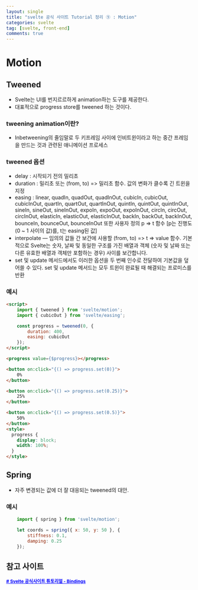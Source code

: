 ```yaml
---
layout: single
title: "svelte 공식 사이트 Tutorial 정리 ⑨ : Motion"
categories: svelte
tag: [svelte, front-end]
comments: true
---
```


# Motion

## Tweened
- Svelte는 UI를 번지르르하게 animation하는 도구를 제공한다.
- 대표적으로 progress store를 tweened 하는 것이다.

### tweening animation이란?
- Inbetweening의 줄임말로 두 키프레임 사이에 인비트윈이라고 하는 중간 프레임을 만드는 것과 관련된 애니메이션 프로세스 

### tweened 옵션
- delay : 시작되기 전의 밀리초
- duration : 밀리초 또는 (from, to) => 밀리초 함수. 값의 변화가 클수록 긴 트윈을 지정
- easing : linear, quadIn, quadOut, quadInOut, cubicIn, cubicOut, cubicInOut, quartIn, quartOut, quartInOut, quintIn, quintOut, quintInOut, sineIn, sineOut, sineInOut, expoIn, expoOut, expoInOut, circIn, circOut, circInOut, elasticIn, elasticOut, elasticInOut, backIn, backOut, backInOut, bounceIn, bounceOut, bounceInOut 또한 사용자 정의 p => t 함수 [p는 진행도(0 ~ 1 사이의 값)를, t는 easing된 값]
- interpolate — 임의의 값들 간 보간에 사용할 (from, to) => t => value 함수. 기본적으로 Svelte는 숫자, 날짜 및 동일한 구조를 가진 배열과 객체 (숫자 및 날짜 또는 다른 유효한 배열과 객체만 포함하는 경우) 사이를 보간합니다.
- set 및 update 메서드에서도 이러한 옵션을 두 번째 인수로 전달하여 기본값을 덮어쓸 수 있다. set 및 update 메서드는 모두 트윈이 완료될 때 해결되는 프로미스를 반환

### 예시

```html
<script>
	import { tweened } from 'svelte/motion';
	import { cubicOut } from 'svelte/easing';

	const progress = tweened(0, {
		duration: 400,
		easing: cubicOut
	});
</script>

<progress value={$progress}></progress>

<button on:click="{() => progress.set(0)}">
	0%
</button>

<button on:click="{() => progress.set(0.25)}">
	25%
</button>

<button on:click="{() => progress.set(0.5)}">
	50%
</button>
<style>
  progress {
    display: block;
    width: 100%;
  }
</style>
```

## Spring
- 자주 변경되는 값에 더 잘 대응되는 tweened의 대안.

### 예시

```javascript
	import { spring } from 'svelte/motion';

	let coords = spring({ x: 50, y: 50 }, {
		stiffness: 0.1,
		damping: 0.25
	});

```

## 참고 사이트
<a href='https://svelte.dev/tutorial/tweened' target='_blank' style="color:blue; font-size:12px; font-weight:bold;"># Svelte 공식사이트 튜토리얼 - Bindings</a>

 